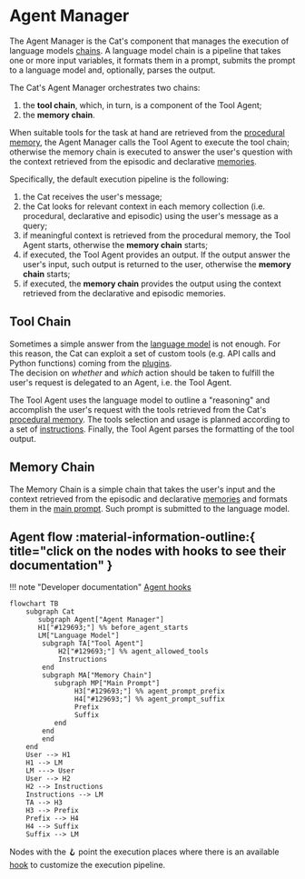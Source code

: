 # Agent Manager

The Agent Manager is the Cat's component that manages the execution of language models [chains](https://docs.langchain.com/docs/components/chains/llm-chain).
A language model chain is a pipeline that takes one or more input variables, it formats them in a prompt,
submits the prompt to a language model and, optionally, parses the output.

The Cat's Agent Manager orchestrates two chains: 

1. the **tool chain**, which, in turn, is a component of the Tool Agent;
2. the **memory chain**.

When suitable tools for the task at hand are retrieved from the [procedural memory](../memory/long_term_memory.md),
the Agent Manager calls the Tool Agent to execute the tool chain; otherwise the memory chain is executed to answer the user's
question with the context retrieved from the episodic and declarative [memories](../memory/long_term_memory.md).

Specifically, the default execution pipeline is the following:

1. the Cat receives the user's message;
2. the Cat looks for relevant context in each memory collection (i.e. procedural, declarative and episodic) using the user's message as a query;
3. if meaningful context is retrieved from the procedural memory, the Tool Agent starts, otherwise the **memory chain** starts;
4. if executed, the Tool Agent provides an output. If the output answer the user's input, such output is returned to the user, otherwise the **memory chain** starts;
5. if executed, the **memory chain** provides the output using the context retrieved from the declarative and episodic memories.

## Tool Chain

Sometimes a simple answer from the [language model](../llm.md#completion-model) is not enough.
For this reason, the Cat can exploit a set of custom tools (e.g. API calls and Python functions) coming from the [plugins](../plugins.md).  
The decision on *whether* and *which* action should be taken to fulfill the user's request is delegated to an Agent, i.e. the Tool Agent.

The Tool Agent uses the language model to outline a "reasoning" and accomplish the user's request with the tools retrieved
from the Cat's [procedural memory](../memory/long_term_memory.md).
The tools selection and usage is planned according to a set of [instructions](../prompts/main_prompt.md#instructions).
Finally, the Tool Agent parses the formatting of the tool output.

## Memory Chain

The Memory Chain is a simple chain that takes the user's input and the context retrieved from the episodic and declarative
[memories](../memory/long_term_memory.md) and formats them in the [main prompt](../prompts/main_prompt.md). Such prompt
is submitted to the language model.

## Agent flow :material-information-outline:{ title="click on the nodes with hooks to see their documentation" }

!!! note "Developer documentation"
    [Agent hooks](../../technical/API_Documentation/mad_hatter/core_plugin/hooks/agent.md)

[//]: # (TODO improve this flowchart)

```mermaid
flowchart TB
    subgraph Cat 
       subgraph Agent["Agent Manager"]
       H1["#129693;"] %% before_agent_starts
       LM["Language Model"]
        subgraph TA["Tool Agent"]
            H2["#129693;"] %% agent_allowed_tools
            Instructions
        end
        subgraph MA["Memory Chain"]
           subgraph MP["Main Prompt"]
                H3["#129693;"] %% agent_prompt_prefix
                H4["#129693;"] %% agent_prompt_suffix
                Prefix
                Suffix
           end
        end 
        end
    end
    User --> H1
    H1 --> LM
    LM ---> User
    User --> H2
    H2 --> Instructions
    Instructions --> LM
    TA --> H3
    H3 --> Prefix
    Prefix --> H4
    H4 --> Suffix
    Suffix --> LM
```

Nodes with the &#129693; point the execution places where there is an available [hook](../plugins.md) to customize the execution pipeline.
